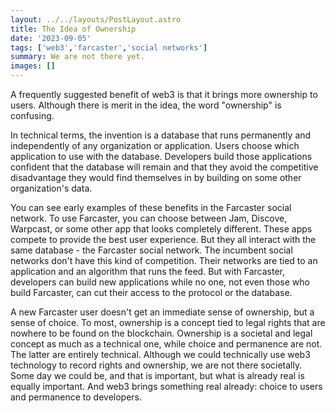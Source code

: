 ```yaml
---
layout: ../../layouts/PostLayout.astro
title: The Idea of Ownership
date: '2023-09-05'
tags: ['web3','farcaster','social networks'] 
summary: We are not there yet.
images: []
---
```


A frequently suggested benefit of web3 is that it brings more ownership to users. Although there is merit in the idea, the word "ownership" is confusing.

In technical terms, the invention is a database that runs permanently and independently of any organization or application. Users choose which application to use with the database. Developers build those applications confident that the database will remain and that they avoid the competitive disadvantage they would find themselves in by building on some other organization's data.

You can see early examples of these benefits in the Farcaster social network. To use Farcaster, you can choose between Jam, Discove, Warpcast, or some other app that looks completely different. These apps compete to provide the best user experience. But they all interact with the same database - the Farcaster social network. The incumbent social networks don't have this kind of competition. Their networks are tied to an application and an algorithm that runs the feed. But with Farcaster, developers can build new applications while no one, not even those who build Farcaster, can cut their access to the protocol or the database.

A new Farcaster user doesn't get an immediate sense of ownership, but a sense of choice. To most, ownership is a concept tied to legal rights that are nowhere to be found on the blockchain. Ownership is a societal and legal concept as much as a technical one, while choice and permanence are not. The latter are entirely technical. Although we could technically use web3 technology to record rights and ownership, we are not there societally. Some day we could be, and that is important, but what is already real is equally important. And web3 brings something real already: choice to users and permanence to developers.
